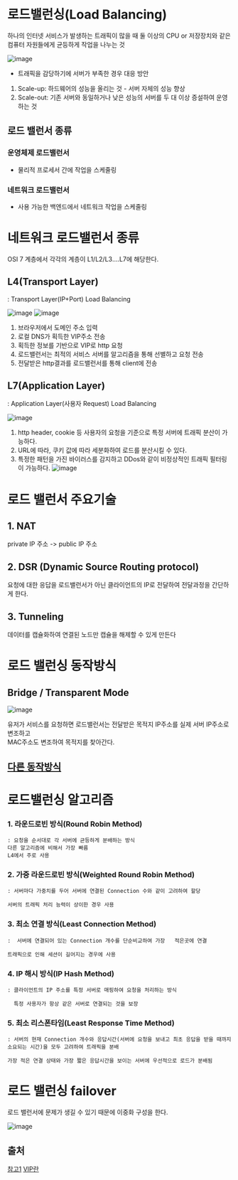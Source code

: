 # 로드밸런싱(Load Balancing)
하나의 인터넷 서비스가 발생하는 트래픽이 많을 때 
둘 이상의 CPU or 저장장치와 같은 컴퓨터 자원들에게 균등하게 작업을 나누는 것  

![image](https://user-images.githubusercontent.com/60323625/105006576-319fd380-5a7a-11eb-802d-eb10a44fe435.png)

* 트래픽을 감당하기에 서버가 부족한 경우 대응 방안
1. Scale-up: 하드웨어의 성능을 올리는 것 - 서버 자체의 성능 향상
2. Scale-out: 기존 서버와 동일하거나 낮은 성능의 서버를 두 대 이상    증설하여 운영하는 것


## 로드 밸런서 종류

### 운영체제 로드밸런서
- 물리적 프로세서 간에 작업을 스케줄링  
### 네트워크 로드밸런서
- 사용 가능한 백엔드에서 네트워크 작업을 스케줄링  

# 네트워크 로드밸런서 종류
OSI 7 계층에서 각각의 계층이 L1/L2/L3‥‥L7에 해당한다.   

## L4(Transport Layer)  
: Transport Layer(IP+Port) Load Balancing  

![image](https://user-images.githubusercontent.com/60323625/105011081-da046680-5a7f-11eb-8f1a-2553b50f68ba.png)
![image](https://user-images.githubusercontent.com/60323625/105014274-914eac80-5a83-11eb-9a0d-cfae05ace555.png)
1. 브라우저에서 도메인 주소 입력
2. 로컬 DNS가 획득한 VIP주소 전송
3. 획득한 정보를 기반으로 VIP로 http 요청
4. 로드밸런서는 최적의 서비스 서버를 알고리즘을 통해 선별하고 요청 전송
5. 전달받은 http결과를 로드밸런서를 통해 client에 전송

## L7(Application Layer)  
: Application Layer(사용자 Request) Load Balancing    

![image](https://user-images.githubusercontent.com/60323625/105011158-f2748100-5a7f-11eb-8f9a-9dc6cc50ca07.png)
1. http header, cookie 등 사용자의 요청을 기준으로 특정 서버에 트래픽 분산이 가능하다.
2. URL에 따라, 쿠키 값에 따라 세분화하여 로드를 분산시킬 수 있다.
3. 특정한 패턴을 가진 바이러스를 감지하고 DDos와 같이 비정상적인 트래픽 필터링이 가능하다.
![image](https://user-images.githubusercontent.com/60323625/105013278-6e6fc880-5a82-11eb-944a-42efa51d5c45.png)

# 로드 밸런서 주요기술
 ## 1. NAT 
private IP 주소 -> public IP 주소
 ## 2. DSR (Dynamic Source Routing protocol)
요청에 대한 응답을 로드밸런서가 아닌 클라이언트의 IP로 전달하여 전달과정을 간단하게 한다.
## 3. Tunneling
데이터를 캡슐화하여 연결된 노드만 캡슐을 해제할 수 있게 만든다

# 로드 밸런싱 동작방식 
## Bridge / Transparent Mode
![image](https://user-images.githubusercontent.com/60323625/105022149-c1e71400-5a8c-11eb-95cb-082c72eb4baf.png)

유저가 서비스를 요청하면 로드밸런서는 전달받은 목적지 IP주소를  실제 서버 IP주소로 변조하고    
 MAC주소도 변조하여 목적지를 찾아간다.


## [다른 동작방식](https://pakss328.medium.com/%EB%A1%9C%EB%93%9C%EB%B0%B8%EB%9F%B0%EC%84%9C%EB%9E%80-l4-l7-501fd904cf05)  

# 로드밸런싱 알고리즘
### 1. 라운드로빈 방식(Round Robin Method)
    : 요청을 순서대로 각 서버에 균등하게 분배하는 방식    
    다른 알고리즘에 비해서 가장 빠름
    L4에서 주로 사용
### 2. 가중 라운드로빈 방식(Weighted Round Robin Method)
    : 서버마다 가중치를 두어 서버에 연결된 Connection 수와 같이 고려하여 할당  

    서버의 트래픽 처리 능력이 상이한 경우 사용
### 3. 최소 연결 방식(Least Connection Method)
    :  서버에 연결되어 있는 Connection 개수를 단순비교하여 가장   적은곳에 연결  

    트래픽으로 인해 세션이 길어지는 경우에 사용
### 4. IP 해시 방식(IP Hash Method)
    : 클라이언트의 IP 주소를 특정 서버로 매핑하여 요청을 처리하는 방식   

      특정 사용자가 항상 같은 서버로 연결되는 것을 보장
     

### 5. 최소 리스폰타임(Least Response Time Method)
    : 서버의 현재 Connection 개수와 응답시간(서버에 요청을 보내고 최초 응답을 받을 때까지 소요되는 시간)을 모두 고려하여 트래픽을 분배    

    가장 적은 연결 상태와 가장 짧은 응답시간을 보이는 서버에 우선적으로 로드가 분배됨


# 로드 밸런싱 failover
로드 밸런서에 문제가 생길 수 있기 때문에 이중화 구성을 한다.    

![image](https://user-images.githubusercontent.com/60323625/105011911-e3420300-5a80-11eb-870f-4ff2170941cb.png)


## 출처
[참고1](https://pakss328.medium.com/%EB%A1%9C%EB%93%9C%EB%B0%B8%EB%9F%B0%EC%84%9C%EB%9E%80-l4-l7-501fd904cf05)
[VIP란](https://run-it.tistory.com/44)